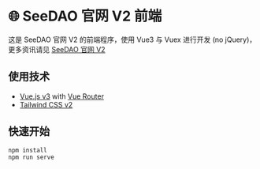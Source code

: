 # 🌐 SeeDAO 官网 V2 前端

这是 SeeDAO 官网 V2 的前端程序，使用 Vue3 与 Vuex 进行开发 (no jQuery)，更多资讯请见 [SeeDAO 官网 V2](https://rowan-mollusk-a75.notion.site/SeeDAO-V2-8dd4278ddd8e48da9cb8a5824ce5619d)

## 使用技术

- [Vue.js v3](https://vuejs.org) with [Vue Router](https://router.vuejs.org)
- [Tailwind CSS v2](https://tailwindcss.com)

## 快速开始

```
npm install
npm run serve
```

